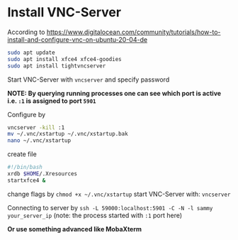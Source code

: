 # Install VNC-Server
According to https://www.digitalocean.com/community/tutorials/how-to-install-and-configure-vnc-on-ubuntu-20-04-de

``` bash
sudo apt update
sudo apt install xfce4 xfce4-goodies
sudo apt install tightvncserver
```

Start VNC-Server with `vncserver` and specify password

**NOTE: By querying running processes one can see which port is active i.e. `:1` is assigned to port `5901`**

Configure by
``` bash
vncserver -kill :1
mv ~/.vnc/xstartup ~/.vnc/xstartup.bak
nano ~/.vnc/xstartup
```
create file
``` bash
#!/bin/bash
xrdb $HOME/.Xresources
startxfce4 &
```
change flags by `chmod +x ~/.vnc/xstartup`
start VNC-Server with: `vncserver`

Connecting to server by `ssh -L 59000:localhost:5901 -C -N -l sammy your_server_ip` (note: the process started with `:1` port here)

**Or use something advanced like MobaXterm**
